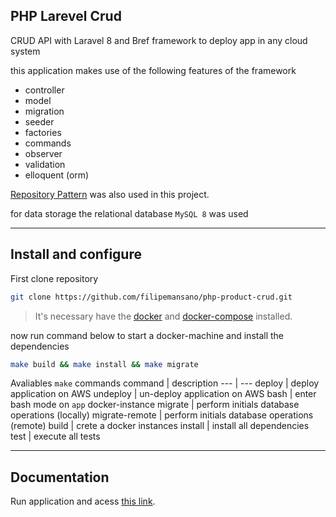 ## PHP Larevel Crud
CRUD API with Laravel 8 and Bref framework to deploy app in any cloud system

this application makes use of the following features of the framework

- controller
- model
- migration
- seeder
- factories
- commands
- observer
- validation
- elloquent (orm)

[Repository Pattern](https://medium.com/@renicius.pagotto/entendendo-o-repository-pattern-fcdd0c36b63b) was also used in this project.

for data storage the relational database `MySQL 8` was used

---

## Install and configure


First clone repository
```bash
git clone https://github.com/filipemansano/php-product-crud.git
```

> It's necessary have the [docker](https://www.docker.com/) and [docker-compose](https://docs.docker.com/compose/install/) installed.

now run command below to start a docker-machine and install the dependencies
```bash
make build && make install && make migrate
```

Avaliables `make` commands
command | description
--- | ---
deploy | deploy application on AWS
undeploy | un-deploy application on AWS
bash | enter bash mode on `app` docker-instance
migrate | perform initials database operations (locally)
migrate-remote | perform initials database operations (remote)
build | crete a docker instances
install | install all dependencies
test | execute all tests

---

## Documentation
Run application and acess [this link](http://localhost:8000/docs/index.html).
